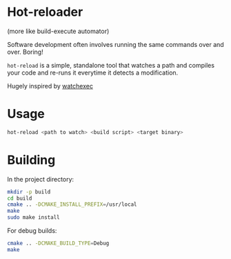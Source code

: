 # Hot-reloader
(more like build-execute automator)

Software development often involves running the same commands over and over. Boring!

`hot-reload` is a simple, standalone tool that watches a path and compiles your code and re-runs it everytime it detects a modification.

Hugely inspired by [watchexec](https://github.com/watchexec/watchexec)

# Usage

```sh
hot-reload <path to watch> <build script> <target binary>
```

# Building

In the project directory:
```sh
mkdir -p build
cd build
cmake .. -DCMAKE_INSTALL_PREFIX=/usr/local
make
sudo make install
```

For debug builds:
```sh
cmake .. -DCMAKE_BUILD_TYPE=Debug
make
```
